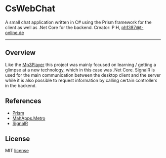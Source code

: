 # CsWebChat
A small chat application written in C# using the Prism framework for the client as well as .Net Core for the backend.
Creator: P H, ph1387@t-online.de 

---

## Overview
Like the [Mp3Player](https://github.com/p1387h/CsPlayer) this project was mainly focused on learning / getting a glimpse at a new technology, which in this case was .Net Core. SignalR is used for the main communication between the desktop client and the server while it is also possible to request information by calling certain controllers in the backend.

## References
- [Prism](https://github.com/PrismLibrary/Prism)
- [MahApps.Metro](https://github.com/MahApps/MahApps.Metro)
- [SignalR](https://github.com/SignalR/SignalR)

## License
MIT [license](https://github.com/p1387h/CsWebChat/blob/master/LICENSE.txt)
